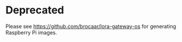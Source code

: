 # Deprecated

Please see https://github.com/brocaar/lora-gateway-os for generating Raspberry Pi images.
